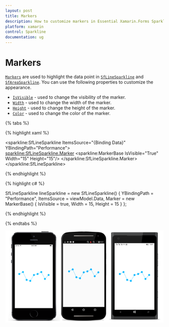 ```yaml
---
layout: post
title: Markers
description: How to customize markers in Essential Xamarin.Forms Sparkline
platform: xamarin
control: Sparkline
documentation: ug
---
```


# Markers

[`Markers`](https://help.syncfusion.com/cr/cref_files/xamarin/Syncfusion.SfSparkline.XForms~Syncfusion.SfSparkline.XForms.SfLineSparkline~Marker.html) are used to highlight the data point in [`SfLineSparkline`](https://help.syncfusion.com/cr/cref_files/xamarin/Syncfusion.SfSparkline.XForms~Syncfusion.SfSparkline.XForms.SfLineSparkline.html) and [`SfAreaSparkline`](https://help.syncfusion.com/cr/cref_files/xamarin/Syncfusion.SfSparkline.XForms~Syncfusion.SfSparkline.XForms.SfAreaSparkline.html). You can use the following properties to customize the appearance.

* [`IsVisible`](https://help.syncfusion.com/cr/cref_files/xamarin/Syncfusion.SfSparkline.XForms~Syncfusion.SfSparkline.XForms.MarkerBase~IsVisible.html) - used to change the visibility of the marker.
* [`Width`](https://help.syncfusion.com/cr/cref_files/xamarin/Syncfusion.SfSparkline.XForms~Syncfusion.SfSparkline.XForms.MarkerBase~Width.html) - used to change the width of the marker.
* [`Height`](https://help.syncfusion.com/cr/cref_files/xamarin/Syncfusion.SfSparkline.XForms~Syncfusion.SfSparkline.XForms.MarkerBase~Height.html) - used to change the height of the marker.
* [`Color`](https://help.syncfusion.com/cr/cref_files/xamarin/Syncfusion.SfSparkline.XForms~Syncfusion.SfSparkline.XForms.MarkerBase~Color.html) - used to change the color of the marker.

{% tabs %} 

{% highlight xaml %}

<sparkline:SfLineSparkline ItemsSource="{Binding Data}" 
                           YBindingPath="Performance">  
     <sparkline:SfLineSparkline.Marker>
	       <sparkline:MarkerBase IsVisible="True" 
                                 Width="15"
                                 Height="15"/>
     </sparkline:SfLineSparkline.Marker> 
</sparkline:SfLineSparkline>

{% endhighlight %}

{% highlight c# %}

SfLineSparkline lineSparkline = new SfLineSparkline()
{
    YBindingPath = "Performance",
    ItemsSource = viewModel.Data,
    Marker = new MarkerBase()
    {
        IsVisible = true,
        Width = 15,
        Height = 15
    }
};

{% endhighlight %}

{% endtabs %}

![Markers support in Xamarin.Forms Sparkline](sparkline_images/Markers.png)

